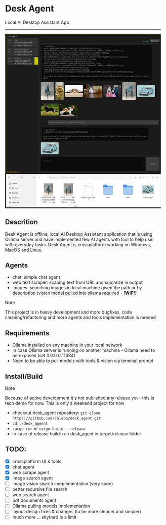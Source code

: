 # Desk Agent
Local AI Desktop Assistant App

***
<img src="./desk_agent.png" width="550px" />

## Descrition
Desk Agent is offline, local AI Desktop Assistant application that is using Ollama server and have implemented few AI agents with tool to help user with everyday tasks. Desk Agent is crossplatform working on Windows, MacOS and Linux.

## Agents
- chat: simple chat agent
- web text scraper: scaping text from URL and sumarize in output
- images: searching images in local machine given the path or by description (vision model pulled into ollama required - **!WIP!**)

> [!NOTE]
> This project is in heavy development and more bugfixes, code cleaning/refactoring and more agents and tools implementation is needed

## Requirements
- Ollama installed on any machine in your local network
- In case Ollama server is running on another machine - Ollama need to be exposed (set 0.0.0.0:11434)
- Need to be able to pull models with tools & vision via terminal prompt

## Install/Build
> [!NOTE]
> Because of active development it's not published any release yet - this is tech demo for now. This is only a weekend project for now

- checkout desk_agent repository: `git clone https://github.com/Chleba/desk_agent.git`
- `cd ./desk_agennt`
- `cargo run` or `cargo build --release`
- in case of release build: run desk_agent in target/release folder

## TODO:
- [x] crossplatform UI & tools 
- [x] chat agent 
- [x] web scrape agent
- [x] image search agent
- [ ] image vision search imeplementation (very soon)
- [ ] better recursive file search
- [ ] web search agent
- [ ] pdf documents agent
- [ ] Ollama pulling models implementation
- [ ] layout design fixes & changes (to be more cleaner and simpler)
- [ ] much more ... sky(net) is a limit 
